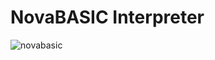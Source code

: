 # NovaBASIC Interpreter
![novabasic](https://github.com/StynVanDeHaterd/NovaBASIC/assets/9077578/fe42fa78-b90d-4088-a669-332c77b3adf3)
